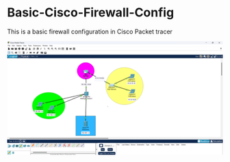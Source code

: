 # Basic-Cisco-Firewall-Config
This is a basic firewall configuration in Cisco Packet tracer

![image alt](https://github.com/Salayne/ACL-virtual-lab-cisco/blob/8ab2b0297b506bcb15c84122d84137629083fcf9/Screenshot%202024-12-18%20223455.png)
